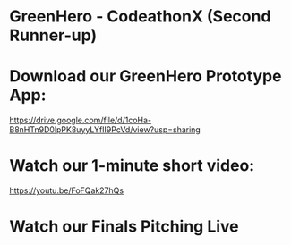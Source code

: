 # GreenHero - CodeathonX (Second Runner-up)

# Download our GreenHero Prototype App:

https://drive.google.com/file/d/1coHa-B8nHTn9D0lpPK8uyyLYfII9PcVd/view?usp=sharing

# Watch our 1-minute short video:

https://youtu.be/FoFQak27hQs

# Watch our Finals Pitching Live
